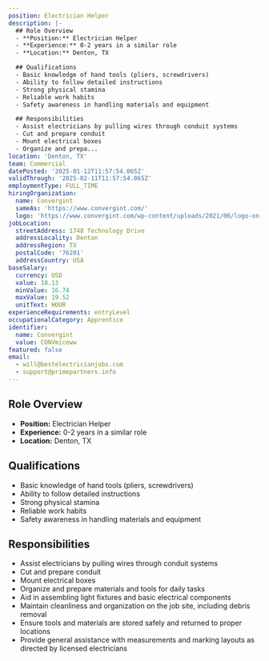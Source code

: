 ```yaml
---
position: Electrician Helper
description: |-
  ## Role Overview
  - **Position:** Electrician Helper
  - **Experience:** 0-2 years in a similar role
  - **Location:** Denton, TX

  ## Qualifications
  - Basic knowledge of hand tools (pliers, screwdrivers)
  - Ability to follow detailed instructions
  - Strong physical stamina
  - Reliable work habits
  - Safety awareness in handling materials and equipment

  ## Responsibilities
  - Assist electricians by pulling wires through conduit systems
  - Cut and prepare conduit
  - Mount electrical boxes
  - Organize and prepa...
location: 'Denton, TX'
team: Commercial
datePosted: '2025-01-12T11:57:54.065Z'
validThrough: '2025-02-11T11:57:54.065Z'
employmentType: FULL_TIME
hiringOrganization:
  name: Convergint
  sameAs: 'https://www.convergint.com/'
  logo: 'https://www.convergint.com/wp-content/uploads/2021/06/logo-on-dark-blue.png'
jobLocation:
  streetAddress: 1748 Technology Drive
  addressLocality: Denton
  addressRegion: TX
  postalCode: '76201'
  addressCountry: USA
baseSalary:
  currency: USD
  value: 18.13
  minValue: 16.74
  maxValue: 19.52
  unitText: HOUR
experienceRequirements: entryLevel
occupationalCategory: Apprentice
identifier:
  name: Convergint
  value: CONVmiceww
featured: false
email:
  - will@bestelectricianjobs.com
  - support@primepartners.info
---
```




## Role Overview
- **Position:** Electrician Helper
- **Experience:** 0-2 years in a similar role
- **Location:** Denton, TX

## Qualifications
- Basic knowledge of hand tools (pliers, screwdrivers)
- Ability to follow detailed instructions
- Strong physical stamina
- Reliable work habits
- Safety awareness in handling materials and equipment

## Responsibilities
- Assist electricians by pulling wires through conduit systems
- Cut and prepare conduit
- Mount electrical boxes
- Organize and prepare materials and tools for daily tasks
- Aid in assembling light fixtures and basic electrical components
- Maintain cleanliness and organization on the job site, including debris removal
- Ensure tools and materials are stored safely and returned to proper locations
- Provide general assistance with measurements and marking layouts as directed by licensed electricians